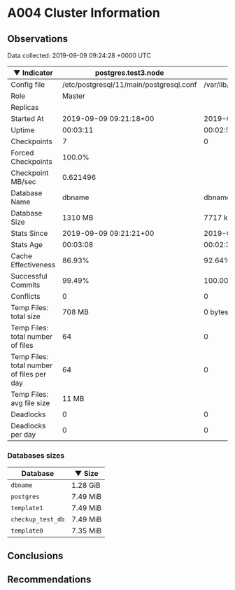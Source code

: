 # A004 Cluster Information #

## Observations ##
Data collected: 2019-09-09 09:24:28 +0000 UTC  

|&#9660;&nbsp;Indicator | postgres.test3.node | postgres.test1.node | postgres.test2.node |
|--------|-------|-------- |-------- |
|Config file |/etc/postgresql/11/main/postgresql.conf|/var/lib/postgresql/11/data1/postgresql.conf|/var/lib/postgresql/11/data2/postgresql.conf|
|Role |Master|<no value>|<no value>|
|Replicas ||<no value>|<no value>|
|Started At |2019-09-09&nbsp;09:21:18+00|2019-09-09 09:21:27+00|2019-09-09 09:21:34+00|
|Uptime |00:03:11|00:02:51|00:02:49|
|Checkpoints |7|0|0|
|Forced Checkpoints |100.0%|<no value>|<no value>|
|Checkpoint MB/sec |0.621496|<no value>|<no value>|
|Database Name |dbname|dbname|dbname|
|Database Size |1310&nbsp;MB|7717 kB|7701 kB|
|Stats Since |2019-09-09&nbsp;09:21:21+00|2019-09-09 09:21:44+00|2019-09-09 09:21:44+00|
|Stats Age |00:03:08|00:02:34|00:02:40|
|Cache Effectiveness |86.93%|92.64%|92.64%|
|Successful Commits |99.49%|100.00%|100.00%|
|Conflicts |0|0|0|
|Temp Files: total size |708&nbsp;MB|0 bytes|0 bytes|
|Temp Files: total number of files |64|0|0|
|Temp Files: total number of files per day |64|0|0|
|Temp Files: avg file size |11&nbsp;MB|<no value>|<no value>|
|Deadlocks |0|0|0|
|Deadlocks per day |0|0|0|


### Databases sizes ###

| Database | &#9660;&nbsp;Size |
|----------|--------|
| `dbname` | 1.28&nbsp;GiB |
| `postgres` | 7.49&nbsp;MiB |
| `template1` | 7.49&nbsp;MiB |
| `checkup_test_db` | 7.49&nbsp;MiB |
| `template0` | 7.35&nbsp;MiB |


## Conclusions ##


## Recommendations ##


